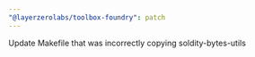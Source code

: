 ```yaml
---
"@layerzerolabs/toolbox-foundry": patch
---
```


Update Makefile that was incorrectly copying soldity-bytes-utils
